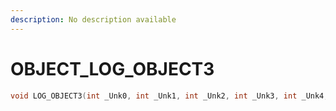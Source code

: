 ```yaml
---
description: No description available 
---
```


# OBJECT\_LOG_OBJECT3

```cpp
void LOG_OBJECT3(int _Unk0, int _Unk1, int _Unk2, int _Unk3, int _Unk4, int _Unk5, int _Unk6);
```